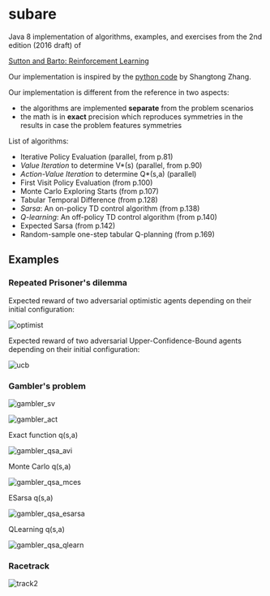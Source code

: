 # subare

Java 8 implementation of algorithms, examples, and exercises from the 2nd edition (2016 draft) of

[Sutton and Barto: Reinforcement Learning](http://incompleteideas.net/sutton/book/the-book-2nd.html)

Our implementation is inspired by the 
[python code](https://github.com/ShangtongZhang/reinforcement-learning-an-introduction)
by Shangtong Zhang.

Our implementation is different from the reference in two aspects:

* the algorithms are implemented **separate** from the problem scenarios
* the math is in **exact** precision which reproduces symmetries in the results in case the problem features symmetries

List of algorithms:

* Iterative Policy Evaluation (parallel, from p.81)
* *Value Iteration* to determine V*(s) (parallel, from p.90)
* *Action-Value Iteration* to determine Q*(s,a) (parallel)
* First Visit Policy Evaluation (from p.100)
* Monte Carlo Exploring Starts (from p.107)
* Tabular Temporal Difference (from p.128)
* *Sarsa*: An on-policy TD control algorithm (from p.138)
* *Q-learning*: An off-policy TD control algorithm (from p.140)
* Expected Sarsa (from p.142)
* Random-sample one-step tabular Q-planning (from p.169)


## Examples

### Repeated Prisoner's dilemma

Expected reward of two adversarial optimistic agents depending on their initial configuration:

![optimist](https://cloud.githubusercontent.com/assets/4012178/25737770/d2df9dee-3179-11e7-8fb4-0faf438cab33.png)

Expected reward of two adversarial Upper-Confidence-Bound agents depending on their initial configuration:

![ucb](https://cloud.githubusercontent.com/assets/4012178/25737893/69aabeb6-317a-11e7-9b21-73f1298cdc3d.png)


### Gambler's problem

![gambler_sv](https://cloud.githubusercontent.com/assets/4012178/25566784/05d63bf0-2de1-11e7-88e8-a2c485071c38.png)

![gambler_act](https://cloud.githubusercontent.com/assets/4012178/25566785/092e2a2e-2de1-11e7-85d8-89782c9357ab.png)

Exact function q(s,a)

![gambler_qsa_avi](https://cloud.githubusercontent.com/assets/4012178/26282929/2edff964-3e1c-11e7-996a-4450070df589.png)

Monte Carlo q(s,a)

![gambler_qsa_mces](https://cloud.githubusercontent.com/assets/4012178/26282931/40fd07cc-3e1c-11e7-9831-ccb707a44a96.gif)

ESarsa q(s,a)

![gambler_qsa_esarsa](https://cloud.githubusercontent.com/assets/4012178/26282932/4c85ec12-3e1c-11e7-8bd5-1fe4f2ea2e7e.gif)

QLearning q(s,a)

![gambler_qsa_qlearn](https://cloud.githubusercontent.com/assets/4012178/26282933/5721d5d2-3e1c-11e7-9a59-183f0ad350e7.gif)


### Racetrack

![track2](https://cloud.githubusercontent.com/assets/4012178/25793771/55d5754c-33ce-11e7-8079-48e47c1f2a6d.gif)
